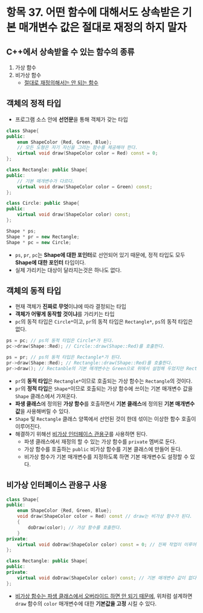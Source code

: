 # 항목 37. 어떤 함수에 대해서도 상속받은 기본 매개변수 값은 절대로 재정의 하지 말자
## C++에서 상속받을 수 있는 함수의 종류
1. 가상 함수
2. 비가상 함수
    - [절대로 재정의해서는 안 되는 함수](/Chapter6/Item36.md)

## 객체의 정적 타입
- 프로그램 소스 안에 **선언문**을 통해 객체가 갖는 타입
```cpp
class Shape{
public:
    enum ShapeColor {Red, Green, Blue};
    // 모든 도형은 자기 자신을 그리는 함수를 제공해야 한다.
    virtual void draw(ShapeColor color = Red) const = 0;
};

class Rectangle: public Shape{
public:
    // 기본 매개변수가 다르다.
    virtual void draw(ShapeColor color = Green) const;
};

class Circle: public Shape{
public:
    virtual void draw(ShapeColor color) const;
};

Shape * ps;
Shape * pr = new Rectangle;
Shape * pc = new Circle;
```
- `ps`, `pr`, `pc`는 **Shape에 대한 포인터**로 선언되어 있기 때문에, 정적 타입도 모두 **Shape에 대한 포인터** 타입이다.
- 실제 가리키는 대상이 달라지는것은 하나도 없다.

## 객체의 동적 타입
- 현재 객체가 **진짜로 무엇**이냐에 따라 결정되는 타입
- **객체가 어떻게 동작할 것이냐**를 가리키는 타입
- `pc`의 동적 타입은 `Circle*`이고, `pr`의 동적 타입은 `Rectangle*`, `ps`의 동적 타입은 없다.
```cpp
ps = pc; // ps의 동적 타입은 Circle*가 된다.
pc->draw(Shape::Red); // Circle::draw(Shape::Red)를 호출한다.

ps = pr; // ps의 동적 타입은 Rectangle*가 된다.
pr->draw(Shape::Red); // Rectangle::draw(Shape::Red)를 호출한다.
pr->draw(); // Rectanble의 기본 매개변수는 Green으로 위에서 설정해 두었지만 Rectangle::draw(Shape::Red)를 호출한다.
```
- `pr`의 **동적 타입**은 `Rectangle*`이므로 호출되는 가상 함수는 `Rectangle`의 것이다.
- `pr`의 **정적 타입**은 `Shape*`이므로 호출되는 가상 함수에 쓰이는 기본 매개변수 값을 `Shape` 클래스에서 가져온다.
- **파생 클래스**에 정의된 **가상 함수**를 호출하면서 **기본 클래스**에 정의된 **기본 매개변수 값**을 사용해버릴 수 있다.
- `Shape` 및 `Rectangle` 클래스 양쪽에서 선언된 것이 한데 섞이는 이상한 함수 호출이 이루어진다.
- 해결하기 위해선 [비가상 인터페이스 관용구](/Chapter6/Item35.md)를 사용하면 된다.
    - 파생 클래스에서 재정의 할 수 있는 가상 함수를 `private` 멤버로 둔다.
    - 가상 함수를 호출하는 `public` 비가상 함수를 기본 클래스에 만들어 둔다.
    - 비가상 함수가 기본 매개변수를 지정하도록 하면 기본 매개변수도 설정할 수 있다.

## 비가상 인터페이스 관용구 사용
```cpp
class Shape{
public:
    enum ShapeColor {Red, Green, Blue};
    void draw(ShapeColor color = Red) const // draw는 비가상 함수가 된다.
    {
        doDraw(color); // 가상 함수를 호출한다.
    }
private:
    virtual void doDraw(ShapeColor color) const = 0; // 진짜 작업이 이루어 지는 함수
};

class Rectangle: public Shape{
public:
private:
    virtual void doDraw(ShapeColor color) const; // 기본 매개변수 값이 없다.
};
```
- [비가상 함수는 파생 클래스에서 오버라이드 하면 안 되기 때문에](/Chapter6/Item36.md), 위처럼 설계하면 `draw` 함수의 `color` 매개변수에 대한 **기본값을 고정** 시킬 수 있다.